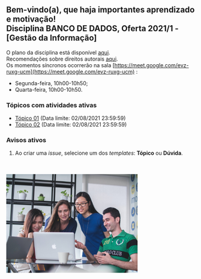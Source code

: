 ## Bem-vindo(a), que haja importantes aprendizado e motivação!<br> Disciplina **BANCO DE DADOS**, Oferta 2021/1 - [Gestão da Informação]

O plano da disciplina está disponível [aqui](./media/bd-2021-1-bgi-plano.pdf).<br>
Recomendações sobre direitos autorais [aqui](./media/recomendacao-prograd.pdf).<br>
Os momentos síncronos ocorrerão na sala [https://meet.google.com/evz-ruxg-ucm](https://meet.google.com/evz-ruxg-ucm) :
- Segunda-feira, 10h00-10h50;
- Quarta-feira, 10h00-10h50.

### Tópicos com atividades ativas

- [Tópico 01](./topicos/topico-01.md) (Data limite: 02/08/2021 23:59:59)<br>
- [Tópico 02](./topicos/topico-02.md) (Data limite: 02/08/2021 23:59:59)<br>

### Avisos ativos

1. Ao criar uma *issue*, selecione um dos *templates*: **Tópico** ou **Dúvida**.
<br>
<br>
<img src="./media/mimi-thian-vdXMSiX-n6M-unsplash.jpg" width="350">

